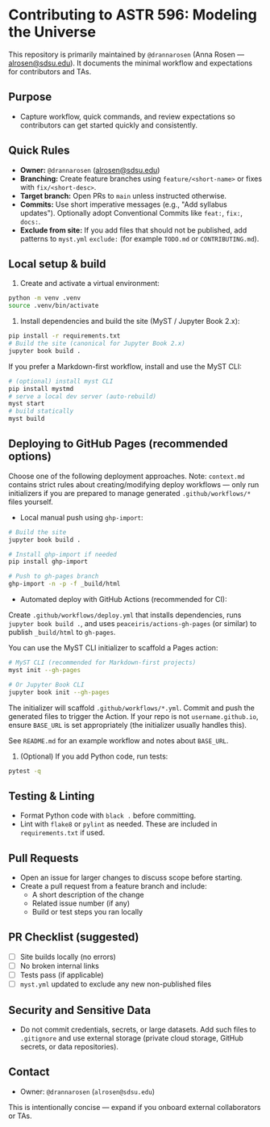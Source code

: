 # Contributing to ASTR 596: Modeling the Universe

This repository is primarily maintained by `@drannarosen` (Anna Rosen — alrosen@sdsu.edu). It documents the minimal workflow and expectations for contributors and TAs.

## Purpose

- Capture workflow, quick commands, and review expectations so contributors can get started quickly and consistently.

## Quick Rules

- **Owner:** `@drannarosen` (alrosen@sdsu.edu)
- **Branching:** Create feature branches using `feature/<short-name>` or fixes with `fix/<short-desc>`.
- **Target branch:** Open PRs to `main` unless instructed otherwise.
- **Commits:** Use short imperative messages (e.g., "Add syllabus updates"). Optionally adopt Conventional Commits like `feat:`, `fix:`, `docs:`.
- **Exclude from site:** If you add files that should not be published, add patterns to `myst.yml` `exclude:` (for example `TODO.md` or `CONTRIBUTING.md`).

## Local setup & build

1. Create and activate a virtual environment:

```bash
python -m venv .venv
source .venv/bin/activate
```

1. Install dependencies and build the site (MyST / Jupyter Book 2.x):

```bash
pip install -r requirements.txt
# Build the site (canonical for Jupyter Book 2.x)
jupyter book build .
```

If you prefer a Markdown-first workflow, install and use the MyST CLI:

```bash
# (optional) install myst CLI
pip install mystmd
# serve a local dev server (auto-rebuild)
myst start
# build statically
myst build
```

## Deploying to GitHub Pages (recommended options)

Choose one of the following deployment approaches. Note: `context.md` contains strict rules about creating/modifying deploy workflows — only run initializers if you are prepared to manage generated `.github/workflows/*` files yourself.

- Local manual push using `ghp-import`:

```bash
# Build the site
jupyter book build .

# Install ghp-import if needed
pip install ghp-import

# Push to gh-pages branch
ghp-import -n -p -f _build/html
```

- Automated deploy with GitHub Actions (recommended for CI):

Create `.github/workflows/deploy.yml` that installs dependencies, runs `jupyter book build .`, and uses `peaceiris/actions-gh-pages` (or similar) to publish `_build/html` to `gh-pages`.

You can use the MyST CLI initializer to scaffold a Pages action:

```bash
# MyST CLI (recommended for Markdown-first projects)
myst init --gh-pages

# Or Jupyter Book CLI
jupyter book init --gh-pages
```

The initializer will scaffold `.github/workflows/*.yml`. Commit and push the generated files to trigger the Action. If your repo is not `username.github.io`, ensure `BASE_URL` is set appropriately (the initializer usually handles this).

See `README.md` for an example workflow and notes about `BASE_URL`.

1. (Optional) If you add Python code, run tests:

```bash
pytest -q
```

## Testing & Linting

- Format Python code with `black .` before committing.
- Lint with `flake8` or `pylint` as needed. These are included in `requirements.txt` if used.

## Pull Requests

- Open an issue for larger changes to discuss scope before starting.
- Create a pull request from a feature branch and include:
  - A short description of the change
  - Related issue number (if any)
  - Build or test steps you ran locally

## PR Checklist (suggested)

- [ ] Site builds locally (no errors)
- [ ] No broken internal links
- [ ] Tests pass (if applicable)
- [ ] `myst.yml` updated to exclude any new non-published files

## Security and Sensitive Data

- Do not commit credentials, secrets, or large datasets. Add such files to `.gitignore` and use external storage (private cloud storage, GitHub secrets, or data repositories).

## Contact

- Owner: `@drannarosen` (`alrosen@sdsu.edu`)

This is intentionally concise — expand if you onboard external collaborators or TAs.
